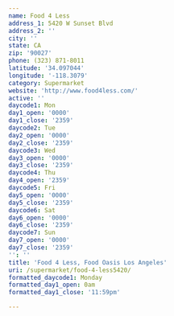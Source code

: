 ```yaml
---
name: Food 4 Less
address_1: 5420 W Sunset Blvd
address_2: ''
city: ''
state: CA
zip: '90027'
phone: (323) 871-8011
latitude: '34.097044'
longitude: '-118.3079'
category: Supermarket
website: 'http://www.food4less.com/'
active: ''
daycode1: Mon
day1_open: '0000'
day1_close: '2359'
daycode2: Tue
day2_open: '0000'
day2_close: '2359'
daycode3: Wed
day3_open: '0000'
day3_close: '2359'
daycode4: Thu
day4_open: '2359'
daycode5: Fri
day5_open: '0000'
day5_close: '2359'
daycode6: Sat
day6_open: '0000'
day6_close: '2359'
daycode7: Sun
day7_open: '0000'
day7_close: '2359'
'': ''
title: 'Food 4 Less, Food Oasis Los Angeles'
uri: /supermarket/food-4-less5420/
formatted_daycode1: Monday
formatted_day1_open: 0am
formatted_day1_close: '11:59pm'

---
```

